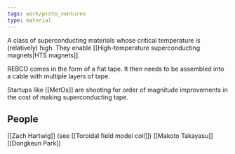 ```yaml
---
tags: work/proto_ventures
type: material
---
```


A class of superconducting materials whose critical temperature is (relatively) high. They enable [[High-temperature superconducting magnets|HTS magnets]].

REBCO comes in the form of a flat tape. It then needs to be assembled into a cable with multiple layers of tape.

Startups like [[MetOx]] are shooting for order of magnitude improvements in the cost of making superconducting tape.

## People
[[Zach Hartwig]] (see [[Toroidal field model coil]])
[[Makoto Takayasu]]
[[Dongkeun Park]]